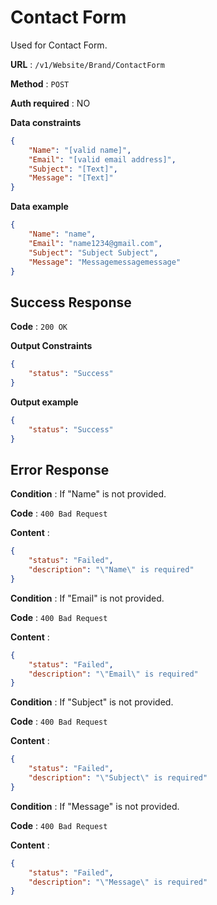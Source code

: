 # Contact Form

Used for Contact Form.

**URL** : `/v1/Website/Brand/ContactForm`

**Method** : `POST`

**Auth required** : NO

**Data constraints**

```json
{
    "Name": "[valid name]",
    "Email": "[valid email address]",
    "Subject": "[Text]",
    "Message": "[Text]"
}
```

**Data example**

```json
{
    "Name": "name",
    "Email": "name1234@gmail.com",
    "Subject": "Subject Subject",
    "Message": "Messagemessagemessage"
}
```

## Success Response

**Code** : `200 OK`

**Output Constraints**

```json
{
    "status": "Success"
}
```

**Output example**

```json
{
    "status": "Success"
}
```

## Error Response

**Condition** : If "Name" is not provided.

**Code** : `400 Bad Request`

**Content** :

```json
{
    "status": "Failed",
    "description": "\"Name\" is required"
}

```
**Condition** : If "Email" is not provided.

**Code** : `400 Bad Request`

**Content** :

```json
{
    "status": "Failed",
    "description": "\"Email\" is required"
}

```
**Condition** : If "Subject" is not provided.

**Code** : `400 Bad Request`

**Content** :

```json
{
    "status": "Failed",
    "description": "\"Subject\" is required"
}

```
**Condition** : If "Message" is not provided.

**Code** : `400 Bad Request`

**Content** :

```json
{
    "status": "Failed",
    "description": "\"Message\" is required"
}

```
